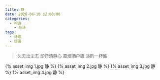 ```yaml
---
title: 静
date: 2020-06-10 12:00:00
categories:
  - 吟游
    - 杂诗
tags:
  - 诗歌
  - 悟道
---
```


> 久无出尘志
> 却怀清静心
> 晨烟洒户牖
> 淡酌一杯酩

{% asset_img 1.jpg 静 %}
{% asset_img 2.jpg 静 %}
{% asset_img 3.jpg 静 %}
{% asset_img 4.jpg 静 %}